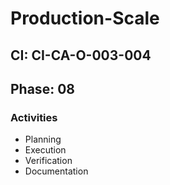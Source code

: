 # Production-Scale

## CI: CI-CA-O-003-004
## Phase: 08

### Activities
- Planning
- Execution
- Verification
- Documentation
